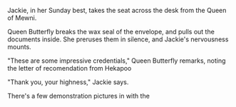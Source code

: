 Jackie, in her Sunday best,
takes the seat across the desk from the Queen of Mewni.

Queen Butterfly breaks the wax seal of the envelope, and
pulls out the documents inside. She preruses them in silence,
and Jackie's nervousness mounts.

"These are some impressive credentials," Queen Butterfly remarks,
noting the letter of recomendation from Hekapoo

"Thank you, your highness," Jackie says.

There's a few demonstration pictures in with the 
